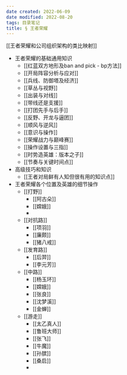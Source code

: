 ```yaml
---
date created: 2022-06-09
date modified: 2022-08-20
tags: 目录笔记
title: § 王者荣耀
---
```


[[王者荣耀和公司组织架构的类比映射]]

- 王者荣耀的基础通用知识
	- [[红蓝双方地形及ban and pick - bp方法]]
	- [[开局阵容分析与应对]]
	- [[兵线、防御塔及经济]]
	- [[草丛与视野]]
	- [[出装与对线]]
	- [[带线还是支援]]
	- [[打团先手与后手]]
	- [[反野、开龙与逼团]]
	- [[顺风与逆风]]
	- [[意识与操作]]
	- [[荣耀战力与巅峰赛]]
	- [[操作设置与三指]]
	- [[时势造英雄：版本之子]]
	- [[节奏与关键时间点]]
- 高级技巧和知识
	- [[王者对局鲜有人知但很有用的知识点]]
- 王者荣耀各个位置及英雄的细节操作
	- [[打野]]
		- [[阿古朵]]
		- [[嫦娥]]
		- 
	- [[对抗路]]
		- [[项羽]]
		- [[廉颇]]
		- [[猪八戒]]
	- [[发育路]]
		- [[后羿]]
		- [[李元芳]]
	- [[中路]]
		- [[杨玉环]]
		- [[嫦娥]]
		- [[张良]]
		- [[沈梦溪]]
		- [[金蝉]]
	- [[游走]]
		- [[太乙真人]]
		- [[鲁班大师]]
		- [[张飞]]
		- [[牛魔]]
		- [[孙膑]]
		- [[桑启]]
		- 
